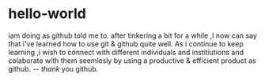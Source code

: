 # hello-world
iam doing as github told me to.
after tinkering a bit for a while ,I now can say that i've learned how to use git & github quite well.
As i continue to keep learning ,i wish to connect with different individuals and institiutions and colaborate with them seemlesly by using a productive & efficient product as github.
 -- _thank_  you github.
 
